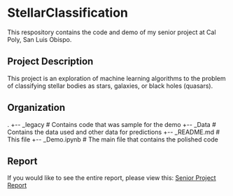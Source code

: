 # StellarClassification

This respository contains the code and demo of my senior project at Cal Poly, San Luis Obispo.

## Project Description

This project is an exploration of machine learning algorithms to the problem of classifying stellar bodies as stars, galaxies, or black holes (quasars).

## Organization

.
+-- _legacy                 # Contains code that was sample for the demo
+-- _Data                   # Contains the data used and other data for predictions
+-- _README.md              # This file
+-- _Demo.ipynb             # The main file that contains the polished code


## Report

If you would like to see the entire report, please view this: [Senior Project Report](https://docs.google.com/document/d/1Ip1YZJfAn2mWOt_4shoj_MvPP4QuNXoBsUPnOlTONCU/edit?usp=sharing)
